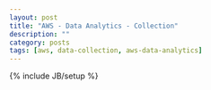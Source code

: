 ```yaml
---
layout: post
title: "AWS - Data Analytics - Collection"
description: ""
category: posts
tags: [aws, data-collection, aws-data-analytics]
---
```

{% include JB/setup %}

